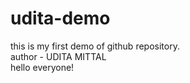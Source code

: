 # udita-demo
this is my first demo of github repository.
<br>
author - UDITA MITTAL
<br>
hello everyone!

